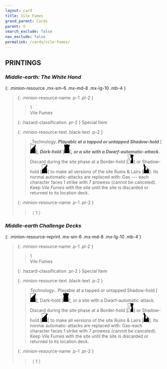 ```yaml
---
layout: card
title: Vile Fumes
grand_parent: Cards
parent: V
search_exclude: false
nav_exclude: false
permalink: /cards/vile-fumes/
---
```


## PRINTINGS


### _Middle-earth: The White Hand_

{: .minion-resource .mx-sm-6 .mx-md-8 .mx-lg-10 .mb-4 }
> {: .minion-resource-name .p-1 .pl-2 }
> > <div class="hazard-mp">1</div>
> > <div class="card-name">Vile Fumes</div>
>
> {: .hazard-classification .pr-2 }
> Special Item
>
> {: .minion-resource-text .black-text .p-2 }
> > _Technology. ***Playable at a tapped or untapped Shadow-hold*** \[![](/assets/images/shadow-hold.svg)]***, Dark-hold*** \[![](/assets/images/dark-hold.svg)]***, or a site with a Dwarf-automatic-attack.*** Discard during the site phase at a Border-hold \[![](/assets/images/border-hold.svg)] or Shadow-hold \[![](/assets/images/shadow-hold.svg)] to make all versions of the site Ruins & Lairs \[![](/assets/images/ruinlair.svg)]. Its normal automatic-attacks are replaced with: Gas --- each character faces 1 strike with 7 prowess (cannot be canceled). Keep _Vile Fumes_ with the site until the site is discarded or returned to its location deck.  
> 
> {: .minion-resource-name .p-1 .pr-2 }
> > <div class="card-shield"></div>
> > <div class="card-corruption-white">〔 1 〕</div>

### _Middle-earth Challenge Decks_

{: .minion-resource-reprint .mx-sm-6 .mx-md-8 .mx-lg-10 .mb-4 }
> {: .minion-resource-name .p-1 .pl-2 }
> > <div class="hazard-mp">1</div>
> > <div class="card-name">Vile Fumes</div>
>
> {: .hazard-classification .pr-2 }
> Special Item
>
> {: .minion-resource-text .black-text .p-2 }
> > _Technology._. Playable at a tapped or untapped Shadow-hold \[![](/assets/images/shadow-hold.svg)], Dark-hold \[![](/assets/images/dark-hold.svg)], or a site with a Dwarf-automatic-attack. Discard during the site phase at a Border-hold \[![](/assets/images/border-hold.svg)] or Shadow-hold \[![](/assets/images/shadow-hold.svg)] to make all versions of the site Ruins & Lairs \[![](/assets/images/ruinlair.svg)]. Its normal automatic-attacks are replaced with: Gas-each character faces 1 strike with 7 prowess (cannot be canceled). Keep Vile Fumes with the site until the site is discarded or returned to its location deck.  
> 
> {: .minion-resource-name .p-1 .pr-2 }
> > <div class="card-shield"></div>
> > <div class="card-corruption-white">〔 1 〕</div>
